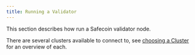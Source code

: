 ```yaml
---
title: Running a Validator
---
```


This section describes how run a Safecoin validator node.

There are several clusters available to connect to, see [choosing a Cluster](cli/choose-a-cluster.md) for an overview of each.
